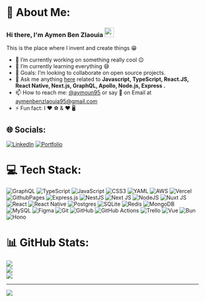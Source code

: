 # 💫 About Me:
### Hi there, I'm Aymen Ben Zlaouia <img src="https://media.giphy.com/media/hvRJCLFzcasrR4ia7z/giphy.gif" width="25px"> 

This is the place where I invent and create things 😁

- 🔭 I’m currently working on something really cool 😉
- 🌱 I’m currently learning everything 😅
- 👯 Goals: I’m looking to collaborate on open source projects.
- 💬 Ask me anything [here](mailto:aymenbenzlaouia95@gmail.com?subject=[GitHub]%20Source%20Han%20Sans) related to <b>Javascript, TypeScript, React.JS, React Native, Next.js, GraphQL, Apollo, Node.js, Express .</b>
- 📫 How to reach me: [@aymoun95](https://www.linkedin.com/in/ben-zlaouia-aymen/) or say 👋 on Email at aymenbenzlaouia95@gmail.com
- ⚡ Fun fact: I ❤️ ⚽ & ❤️ 🖥️

## 🌐 Socials:
[![LinkedIn](https://img.shields.io/badge/LinkedIn-%230077B5.svg?logo=linkedin&logoColor=white)](https://linkedin.com/in/ben-zlaouia-aymen/)
[![Portfolio](https://img.shields.io/badge/Portfolio-%230077B5.svg?logo=blogger&labelColor=white&color=orange)](https://aymenbenzlaouia.vercel.app/)

# 💻 Tech Stack:
![GraphQL](https://img.shields.io/badge/-GraphQL-E10098?style=for-the-badge&logo=graphql&logoColor=white) ![TypeScript](https://img.shields.io/badge/typescript-%23007ACC.svg?style=for-the-badge&logo=typescript&logoColor=white) ![JavaScript](https://img.shields.io/badge/javascript-%23323330.svg?style=for-the-badge&logo=javascript&logoColor=%23F7DF1E) ![CSS3](https://img.shields.io/badge/css3-%231572B6.svg?style=for-the-badge&logo=css3&logoColor=white) ![YAML](https://img.shields.io/badge/yaml-%23ffffff.svg?style=for-the-badge&logo=yaml&logoColor=151515) ![AWS](https://img.shields.io/badge/AWS-%23FF9900.svg?style=for-the-badge&logo=amazon-aws&logoColor=white) ![Vercel](https://img.shields.io/badge/vercel-%23000000.svg?style=for-the-badge&logo=vercel&logoColor=white) ![GithubPages](https://img.shields.io/badge/github%20pages-121013?style=for-the-badge&logo=github&logoColor=white) ![Express.js](https://img.shields.io/badge/express.js-%23404d59.svg?style=for-the-badge&logo=express&logoColor=%2361DAFB) ![NestJS](https://img.shields.io/badge/nestjs-%23E0234E.svg?style=for-the-badge&logo=nestjs&logoColor=white) ![Next JS](https://img.shields.io/badge/Next-black?style=for-the-badge&logo=next.js&logoColor=white) ![NodeJS](https://img.shields.io/badge/node.js-6DA55F?style=for-the-badge&logo=node.js&logoColor=white) ![Nuxt JS](https://img.shields.io/badge/Nuxt-002E3B?style=for-the-badge&logo=nuxt.js&logoColor=#00DC82) ![React](https://img.shields.io/badge/react-%2320232a.svg?style=for-the-badge&logo=react&logoColor=%2361DAFB) ![React Native](https://img.shields.io/badge/react_native-%2320232a.svg?style=for-the-badge&logo=react&logoColor=%2361DAFB) ![Postgres](https://img.shields.io/badge/postgres-%23316192.svg?style=for-the-badge&logo=postgresql&logoColor=white) ![SQLite](https://img.shields.io/badge/sqlite-%2307405e.svg?style=for-the-badge&logo=sqlite&logoColor=white) ![Redis](https://img.shields.io/badge/redis-%23DD0031.svg?style=for-the-badge&logo=redis&logoColor=white) ![MongoDB](https://img.shields.io/badge/MongoDB-%234ea94b.svg?style=for-the-badge&logo=mongodb&logoColor=white) ![MySQL](https://img.shields.io/badge/mysql-4479A1.svg?style=for-the-badge&logo=mysql&logoColor=white) ![Figma](https://img.shields.io/badge/figma-%23F24E1E.svg?style=for-the-badge&logo=figma&logoColor=white) ![Git](https://img.shields.io/badge/git-%23F05033.svg?style=for-the-badge&logo=git&logoColor=white) ![GitHub](https://img.shields.io/badge/github-%23121011.svg?style=for-the-badge&logo=github&logoColor=white) ![GitHub Actions](https://img.shields.io/badge/github%20actions-%232671E5.svg?style=for-the-badge&logo=githubactions&logoColor=white) ![Trello](https://img.shields.io/badge/Trello-%23026AA7.svg?style=for-the-badge&logo=Trello&logoColor=white) ![Vue](https://img.shields.io/badge/Vue-002E3B?style=for-the-badge&logo=vuedotjs&logoColor=#00DC82) ![Bun](https://img.shields.io/badge/bun-%23ffffff.svg?style=for-the-badge&logo=bun&logoColor=151515) ![Hono](https://img.shields.io/badge/Hono-%23FF9900.svg?style=for-the-badge&logo=hono&logoColor=white)
# 📊 GitHub Stats:
![](https://github-readme-stats.vercel.app/api?username=aymoun95&theme=dark&hide_border=false&include_all_commits=false&count_private=false)<br/>
![](https://github-readme-streak-stats.herokuapp.com/?user=aymoun95&theme=dark&hide_border=false)<br/>
![](https://github-readme-stats.vercel.app/api/top-langs/?username=aymoun95&theme=dark&hide_border=false&include_all_commits=false&count_private=false&layout=compact)

---
[![](https://visitcount.itsvg.in/api?id=aymoun95&icon=0&color=0)](https://visitcount.itsvg.in)

<!-- Proudly created with GPRM ( https://gprm.itsvg.in ) -->
